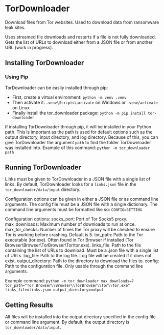 # TorDownloader

Download files from Tor websites. Used to download data from ransomware leak sites.

Uses streamed file downloads and restarts if a file is not fully downloaded.
Gets the list of URLs to download either from a JSON file or from another URL (work in progress).

## Installing TorDownloader

### Using Pip

TorDownloader can be easily installed through pip:
- First, create a virtual environment: `python -m venv .venv`
- Then activate it: `.venv\Scripts\activate` on Windows or `.venv/activate` on Linux
- Finally install the tor_downloader package: `python -m pip install tor-downloader`

If installing TorDownloader through pip, it will be installed in your Python path. This is important as the path is used for default options such as the output directory, input directory, and log directory.
Because of this, you can give TorDownloader the argument `path` to find the folder TorDownloader was installed into.
Example of this command:
```python -m tor_downloader path```

## Running TorDownloader

Links must be given to TorDownloader in a JSON file with a single list of links. By default, TorDownloader looks for a `links.json` file in the `tor_downloader/data/input` directory.

Configuration options can be given in either a JSON file or as command line arguments.
The config file must be a JSON file with a single dictionary.
The command line arguments must be formatted like so:
    ```CONFIG=SETTING```

Configuration options:
    socks_port: Port of Tor Socks5 proxy.
    max_downloads: Maximum number of downloads to run at once.
    max_tor_checks: Number of times the Tor proxy will be checked to ensure Tor is working before crashing. Default is 5.
    tor_path: Path to the Tor executable (tor.exe). Often found in Tor Browser if installed (Tor Browser\\Browser\\TorBrowser\\Tor\\tor.exe).
    links_file: Path to the file containing the list of URLs to download. Must be a .json file with a single list of URLs.
    log_file: Path to the log file. Log file will be created if it does not exist.
    output_directory: Path to the directory to download the files to.
    config: Path to the configuration file. Only usable through the command line arguments.

Example command:
    ```python -m tor_downloader max_downloads=7 tor_path="Tor Browser\\Browser\\TorBrowser\\Tor\\tor.exe" links_file=links.json output_directory=output```

## Getting Results

All files will be installed into the output directory specified in the config file or command line argument. By default, the output directory is `tor_downloader/data/input`.
